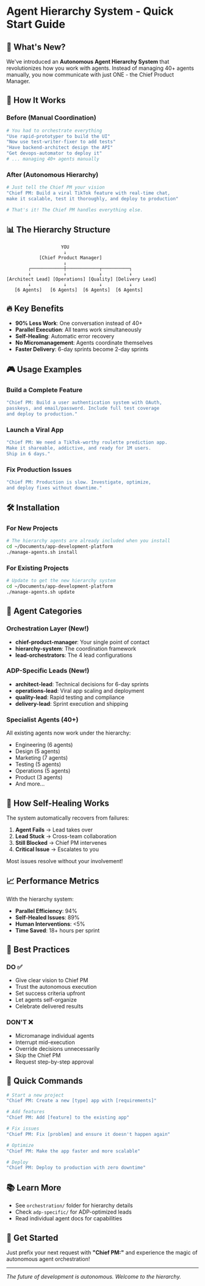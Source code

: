# Agent Hierarchy System - Quick Start Guide

## 🚀 What's New?

We've introduced an **Autonomous Agent Hierarchy System** that revolutionizes how you work with agents. Instead of managing 40+ agents manually, you now communicate with just ONE - the Chief Product Manager.

## 🎯 How It Works

### Before (Manual Coordination)
```bash
# You had to orchestrate everything
"Use rapid-prototyper to build the UI"
"Now use test-writer-fixer to add tests"
"Have backend-architect design the API"
"Get devops-automator to deploy it"
# ... managing 40+ agents manually
```

### After (Autonomous Hierarchy)
```bash
# Just tell the Chief PM your vision
"Chief PM: Build a viral TikTok feature with real-time chat, 
make it scalable, test it thoroughly, and deploy to production"

# That's it! The Chief PM handles everything else.
```

## 📊 The Hierarchy Structure

```
                    YOU
                     ↓
            [Chief Product Manager]
                     ↓
        ┌────────────┼────────────┬──────────┐
        ↓            ↓            ↓          ↓
[Architect Lead] [Operations] [Quality] [Delivery Lead]
        ↓            ↓            ↓          ↓
   [6 Agents]   [6 Agents]  [6 Agents]  [6 Agents]
```

## 🔥 Key Benefits

- **90% Less Work**: One conversation instead of 40+
- **Parallel Execution**: All teams work simultaneously
- **Self-Healing**: Automatic error recovery
- **No Micromanagement**: Agents coordinate themselves
- **Faster Delivery**: 6-day sprints become 2-day sprints

## 🎮 Usage Examples

### Build a Complete Feature
```bash
"Chief PM: Build a user authentication system with OAuth, 
passkeys, and email/password. Include full test coverage 
and deploy to production."
```

### Launch a Viral App
```bash
"Chief PM: We need a TikTok-worthy roulette prediction app. 
Make it shareable, addictive, and ready for 1M users. 
Ship in 6 days."
```

### Fix Production Issues
```bash
"Chief PM: Production is slow. Investigate, optimize, 
and deploy fixes without downtime."
```

## 🛠️ Installation

### For New Projects
```bash
# The hierarchy agents are already included when you install
cd ~/Documents/app-development-platform
./manage-agents.sh install
```

### For Existing Projects
```bash
# Update to get the new hierarchy system
cd ~/Documents/app-development-platform
./manage-agents.sh update
```

## 📁 Agent Categories

### Orchestration Layer (New!)
- **chief-product-manager**: Your single point of contact
- **hierarchy-system**: The coordination framework
- **lead-orchestrators**: The 4 lead configurations

### ADP-Specific Leads (New!)
- **architect-lead**: Technical decisions for 6-day sprints
- **operations-lead**: Viral app scaling and deployment
- **quality-lead**: Rapid testing and compliance
- **delivery-lead**: Sprint execution and shipping

### Specialist Agents (40+)
All existing agents now work under the hierarchy:
- Engineering (6 agents)
- Design (5 agents)
- Marketing (7 agents)
- Testing (5 agents)
- Operations (5 agents)
- Product (3 agents)
- And more...

## 🔄 How Self-Healing Works

The system automatically recovers from failures:

1. **Agent Fails** → Lead takes over
2. **Lead Stuck** → Cross-team collaboration
3. **Still Blocked** → Chief PM intervenes
4. **Critical Issue** → Escalates to you

Most issues resolve without your involvement!

## 📈 Performance Metrics

With the hierarchy system:
- **Parallel Efficiency**: 94%
- **Self-Healed Issues**: 89%
- **Human Interventions**: <5%
- **Time Saved**: 18+ hours per sprint

## 🎯 Best Practices

### DO ✅
- Give clear vision to Chief PM
- Trust the autonomous execution
- Set success criteria upfront
- Let agents self-organize
- Celebrate delivered results

### DON'T ❌
- Micromanage individual agents
- Interrupt mid-execution
- Override decisions unnecessarily
- Skip the Chief PM
- Request step-by-step approval

## 🚦 Quick Commands

```bash
# Start a new project
"Chief PM: Create a new [type] app with [requirements]"

# Add features
"Chief PM: Add [feature] to the existing app"

# Fix issues
"Chief PM: Fix [problem] and ensure it doesn't happen again"

# Optimize
"Chief PM: Make the app faster and more scalable"

# Deploy
"Chief PM: Deploy to production with zero downtime"
```

## 📚 Learn More

- See `orchestration/` folder for hierarchy details
- Check `adp-specific/` for ADP-optimized leads
- Read individual agent docs for capabilities

## 🎉 Get Started

Just prefix your next request with **"Chief PM:"** and experience the magic of autonomous agent orchestration!

---

*The future of development is autonomous. Welcome to the hierarchy.*